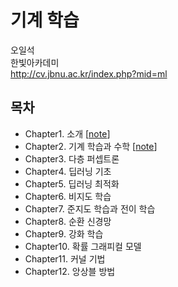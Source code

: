 # 기계 학습

오일석 <br>
한빛아카데미 <br>
http://cv.jbnu.ac.kr/index.php?mid=ml

## 목차

* Chapter1. 소개 [[note](https://1drv.ms/p/s!AllPqyV9kKUrj3OUglopZnllyudy)]
* Chapter2. 기계 학습과 수학 [[note](https://1drv.ms/p/s!AllPqyV9kKUrkks1fLYGvzA0brYa)]
* Chapter3. 다층 퍼셉트론
* Chapter4. 딥러닝 기초
* Chapter5. 딥러닝 최적화
* Chapter6. 비지도 학습
* Chapter7. 준지도 학습과 전이 학습
* Chapter8. 순환 신경망
* Chapter9. 강화 학습
* Chapter10. 확률 그래피컬 모델
* Chapter11. 커널 기법
* Chapter12. 앙상블 방법
